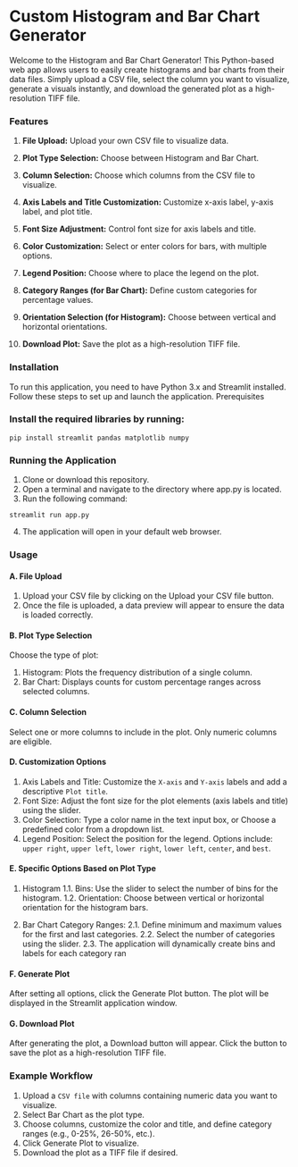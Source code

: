 # Custom Histogram and Bar Chart Generator


Welcome to the Histogram and Bar Chart Generator! This Python-based web app allows users to easily create histograms and bar charts from their data files. Simply upload a CSV file, select the column you want to visualize, generate a visuals instantly, and download the generated plot as a high-resolution TIFF file.


### Features

1. <b>File Upload:</b> Upload your own CSV file to visualize data.</p>
2. <b>Plot Type Selection:</b> Choose between Histogram and Bar Chart.</p>
3. <b>Column Selection:</b> Choose which columns from the CSV file to visualize.</p>
4. <b>Axis Labels and Title Customization:</b> Customize x-axis label, y-axis label, and plot title.</p>
5. <b>Font Size Adjustment:</b> Control font size for axis labels and title.</p>
6. <b>Color Customization:</b> Select or enter colors for bars, with multiple options.</p>
7. <b>Legend Position:</b> Choose where to place the legend on the plot.</p>
8. <b>Category Ranges (for Bar Chart):</b> Define custom categories for percentage values.</p>
9. <b>Orientation Selection (for Histogram):</b> Choose between vertical and horizontal orientations.</p>
10. <b>Download Plot:</b> Save the plot as a high-resolution TIFF file.</p>


### Installation

To run this application, you need to have Python 3.x and Streamlit installed. Follow these steps to set up and launch the application.
Prerequisites

### Install the required libraries by running:

```
pip install streamlit pandas matplotlib numpy
```

### Running the Application

1. Clone or download this repository.
2. Open a terminal and navigate to the directory where app.py is located.
3. Run the following command:

```
streamlit run app.py
```

4. The application will open in your default web browser.


### Usage
#### A. File Upload
1. Upload your CSV file by clicking on the Upload your CSV file button.
2. Once the file is uploaded, a data preview will appear to ensure the data is loaded correctly.

#### B. Plot Type Selection
Choose the type of plot:
1. Histogram: Plots the frequency distribution of a single column.
2. Bar Chart: Displays counts for custom percentage ranges across selected columns.

#### C. Column Selection
Select one or more columns to include in the plot. Only numeric columns are eligible.


#### D. Customization Options
1. Axis Labels and Title: Customize the `X-axis` and `Y-axis` labels and add a descriptive `Plot title`.
2. Font Size: Adjust the font size for the plot elements (axis labels and title) using the slider.
3. Color Selection: Type a color name in the text input box, or Choose a predefined color from a dropdown list.
4. Legend Position: Select the position for the legend. Options include: `upper right`, `upper left`, `lower right`, `lower left`, `center`, and `best`.


#### E. Specific Options Based on Plot Type
1. Histogram
1.1. Bins: Use the slider to select the number of bins for the histogram.
1.2. Orientation: Choose between vertical or horizontal orientation for the histogram bars.

2. Bar Chart
Category Ranges:
2.1. Define minimum and maximum values for the first and last categories.
2.2. Select the number of categories using the slider.
2.3. The application will dynamically create bins and labels for each category ran
    
#### F. Generate Plot

After setting all options, click the Generate Plot button. The plot will be displayed in the Streamlit application window.


#### G. Download Plot

After generating the plot, a Download button will appear. Click the button to save the plot as a high-resolution TIFF file.


### Example Workflow

1. Upload a `CSV file` with columns containing numeric data you want to visualize.
2. Select Bar Chart as the plot type.
3. Choose columns, customize the color and title, and define category ranges (e.g., 0-25%, 26-50%, etc.).
4. Click Generate Plot to visualize.
5. Download the plot as a TIFF file if desired.

   
